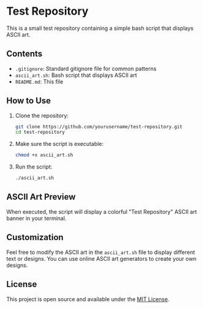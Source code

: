 # Test Repository

This is a small test repository containing a simple bash script that displays ASCII art.

## Contents

- `.gitignore`: Standard gitignore file for common patterns
- `ascii_art.sh`: Bash script that displays ASCII art
- `README.md`: This file

## How to Use

1. Clone the repository:
   ```bash
   git clone https://github.com/yourusername/test-repository.git
   cd test-repository
   ```

2. Make sure the script is executable:
   ```bash
   chmod +x ascii_art.sh
   ```

3. Run the script:
   ```bash
   ./ascii_art.sh
   ```

## ASCII Art Preview

When executed, the script will display a colorful "Test Repository" ASCII art banner in your terminal.

## Customization

Feel free to modify the ASCII art in the `ascii_art.sh` file to display different text or designs. You can use online ASCII art generators to create your own designs.

## License

This project is open source and available under the [MIT License](LICENSE). 